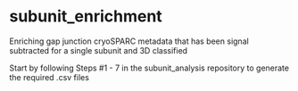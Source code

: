 # subunit_enrichment
Enriching gap junction cryoSPARC metadata that has been signal subtracted for a single subunit and 3D classified

Start by following Steps #1 - 7 in the subunit_analysis repository to generate the required .csv files


